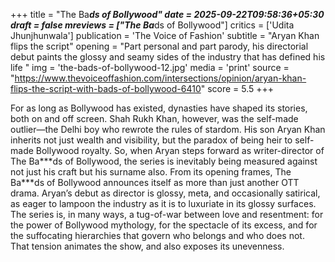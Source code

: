 +++
title = "The Ba***ds of Bollywood"
date = 2025-09-22T09:58:36+05:30
draft = false
mreviews = ["The Ba***ds of Bollywood"]
critics = ['Udita Jhunjhunwala']
publication = 'The Voice of Fashion'
subtitle = "Aryan Khan flips the script"
opening = "Part personal and part parody, his directorial debut paints the glossy and seamy sides of the industry that has defined his life "
img = 'the-bads-of-bollywood-12.jpg'
media = 'print'
source = "https://www.thevoiceoffashion.com/intersections/opinion/aryan-khan-flips-the-script-with-bads-of-bollywood-6410"
score = 5.5
+++

For as long as Bollywood has existed, dynasties have shaped its stories, both on and off screen. Shah Rukh Khan, however, was the self-made outlier—the Delhi boy who rewrote the rules of stardom. His son Aryan Khan inherits not just wealth and visibility, but the paradox of being heir to self-made Bollywood royalty. So, when Aryan steps forward as writer-director of The Ba\*\*\*ds of Bollywood, the series is inevitably being measured against not just his craft but his surname also. From its opening frames, The Ba\*\*\*ds of Bollywood announces itself as more than just another OTT drama. Aryan’s debut as director is glossy, meta, and occasionally satirical, as eager to lampoon the industry as it is to luxuriate in its glossy surfaces. The series is, in many ways, a tug-of-war between love and resentment: for the power of Bollywood mythology, for the spectacle of its excess, and for the suffocating hierarchies that govern who belongs and who does not. That tension animates the show, and also exposes its unevenness.
